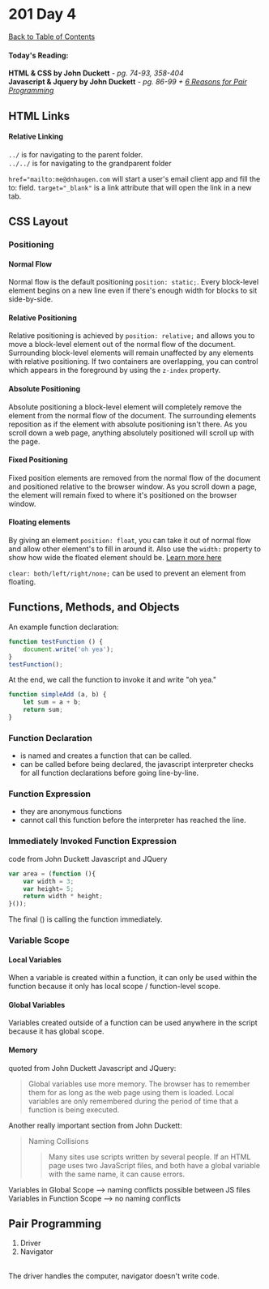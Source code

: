 # 201 Day 4
[Back to Table of Contents](../reading|notes.md)<br/>

#### Today's Reading:<br/>
**HTML & CSS by John Duckett** - *pg. 74-93, 358-404*<br/>
**Javascript & Jquery by John Duckett** - *pg. 86-99 + [6 Reasons for Pair Programming](https://www.codefellows.org/blog/6-reasons-for-pair-programming/)*


## HTML Links

#### Relative Linking
`../` is for navigating to the parent folder.<br/>
`../../` is for navigating to the grandparent folder

`href="mailto:me@dnhaugen.com` will start a user's email client app and fill the to: field.
`target="_blank"` is a link attribute that will open the link in a new tab.

## CSS Layout

### Positioning

#### Normal Flow
Normal flow is the default positioning `position: static;`. Every block-level element begins on a new line even if there's enough width for blocks to sit side-by-side. 
#### Relative Positioning
Relative positioning is achieved by `position: relative;` and allows you to move a block-level element out of the normal flow of the document. Surrounding block-level elements will remain unaffected by any elements with relative positioning. If two containers are overlapping, you can control which appears in the foreground by using the `z-index` property.
#### Absolute Positioning
Absolute positioning a block-level element will completely remove the element from the normal flow of the document. The surrounding elements reposition as if the element with absolute positioning isn't there. As you scroll down a web page, anything absolutely positioned will scroll up with the page.
#### Fixed Positioning
Fixed position elements are removed from the normal flow of the document and positioned relative to the browser window. As you scroll down a page, the element will remain fixed to where it's positioned on the browser window.
#### Floating elements
By giving an element `position: float`, you can take it out of normal flow and allow other element's to fill in around it. Also use the `width:` property to show how wide the floated element should be. [Learn more here](https://css-tricks.com/all-about-floats/#:~:text=While%20floats%20can%20still%20be,all%20covered%20in%20this%20article)

`clear: both/left/right/none;` can be used to prevent an element from floating. 

## Functions, Methods, and Objects

An example function declaration: 
```javascript
function testFunction () {
    document.write('oh yea');
}
testFunction();
```
At the end, we call the function to invoke it and write "oh yea."

```javascript
function simpleAdd (a, b) {
    let sum = a + b;
    return sum;
}
```
### Function Declaration
- is named and creates a function that can be called.
- can be called before being declared, the javascript interpreter checks for all function declarations before going line-by-line.

### Function Expression
- they are anonymous functions
- cannot call this function before the interpreter has reached the line.

### Immediately Invoked Function Expression
code from John Duckett Javascript and JQuery
```javascript
var area = (function (){
    var width = 3;
    var height= 5;
    return width * height;
}());
```
The final () is calling the function immediately.

### Variable Scope

#### Local Variables
When a variable is created within a function, it can only be used within the function because it only has local scope / function-level scope.

#### Global Variables
Variables created outside of a function can be used anywhere in the script because it has global scope. 

#### Memory
quoted from John Duckett Javascript and JQuery:
>Global variables use more memory. The browser has to remember them for as long as the web page using them is loaded. Local variables are only remembered during the period of time that a function is being executed.

Another really important section from John Duckett:
>Naming Collisions
>>Many sites use scripts written by several people. If an HTML page uses two JavaScript files, and both have a global variable with the same name, it can cause errors.

Variables in Global Scope --> naming conflicts possible between JS files <br/>
Variables in Function Scope --> no naming conflicts <br/>

## Pair Programming
1. Driver
2. Navigator
<br/>
The driver handles the computer, navigator doesn't write code. 
